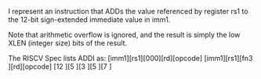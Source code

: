 I represent an instruction that ADDs the value referenced by register rs1 to the 12-bit sign-extended immediate value in imm1.

Note that arithmetic overflow is ignored, and the result is simply the low XLEN (integer size) bits of the result.

The RISCV Spec lists ADDI as:
[imm1][rs1][000][rd][opcode]
[imm1][rs1][fn3 ][rd][opcode]
[12     ][5   ][3    ][5  ][7         ]
